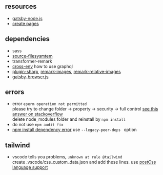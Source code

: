 
## resources
 - [gatsby-node.js](https://www.gatsbyjs.com/docs/reference/config-files/gatsby-node/)
 - [create pages](https://www.gatsbyjs.com/docs/creating-and-modifying-pages/)

## dependencies
 - sass
 - [source-filesysmtem](https://www.gatsbyjs.com/plugins/gatsby-source-filesystem/?=gatsby-source-)
 - transformer-remark
 - [cross-env](https://www.gatsbyjs.com/docs/using-graphql-playground/)
    how to use graphql
 - [plugin-sharp](https://www.gatsbyjs.com/plugins/gatsby-plugin-sharp/?=sharp), [remark-images](https://www.gatsbyjs.com/plugins/gatsby-remark-images/?=remark-image), [remark-relative-images](https://www.gatsbyjs.com/plugins/gatsby-remark-relative-images/?=remark-relative)
 - [gatsby-browser.js](https://www.gatsbyjs.com/docs/reference/config-files/gatsby-browser/)
## errors
 - error ```eperm operation not permitted```  
   please try to change folder -> property -> security -> full control
   [see this answer on stackoverflow](https://stackoverflow.com/questions/34600932/npm-eperm-operation-not-permitted-on-windows)  
   delete node_modules folder and reinstall by `npm install`  
 - do not use ```npm audit fix```
 - [npm install dependency error](https://stackoverflow.com/questions/66612083/how-to-solve-dependency-error-in-gatsby-js) use ```--legacy-peer-deps ``` option
   
## tailwind
 - vscode tells you problems,
 ```unknown at rule @tailwind```  
 create .vscode/css_custom_data.json and add these lines.
 use [postCss language support](https://marketplace.visualstudio.com/items?itemName=csstools.postcss)
